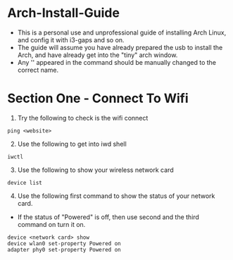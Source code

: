 # Arch-Install-Guide
- This is a personal use and unprofessional guide of installing Arch Linux, and config it with i3-gaps and so on.
- The guide will assume you have already prepared the usb to install the Arch, and have already get into the "tiny" arch window.
- Any '<xxx>' appeared in the command should be manually changed to the correct name.

# Section One - Connect To Wifi
1. Try the following to check is the wifi connect
```
ping <website>
```
2. Use the following to get into iwd shell
```
iwctl
```
3. Use the following to show your wireless network card
```
device list
```
4. Use the following first command to show the status of your network card.
  - If the status of "Powered" is off, then use second and the third command on turn it on.
```
device <network card> show
device wlan0 set-property Powered on
adapter phy0 set-property Powered on
```
